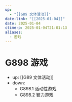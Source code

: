 ```yaml
---
up:
  - "[[G89 文体活动]]"
date-link: "[[2025-01-04]]"
date: 2025-01-04
ctime-p: 2025-01-04T21:01:13
aliases:
  - 游戏
---
```


# G898 游戏

- up: [[G89 文体活动]]
- down:	
	- G898.1 活动性游戏
	- G898.2 智力游戏
	
